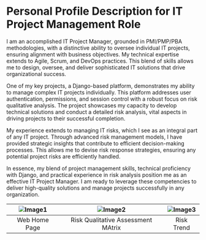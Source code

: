 # Personal Profile Description for IT Project Management Role

I am an accomplished IT Project Manager, grounded in PMI/PMP/PBA methodologies, with a distinctive ability to oversee individual IT projects, ensuring alignment with business objectives. My technical expertise extends to Agile, Scrum, and DevOps practices. This blend of skills allows me to design, oversee, and deliver sophisticated IT solutions that drive organizational success.

One of my key projects, a Django-based platform, demonstrates my ability to manage complex IT projects individually. This platform addresses user authentication, permissions, and session control with a robust focus on risk qualitative analysis. The project showcases my capacity to develop technical solutions and conduct a detailed risk analysis, vital aspects in driving projects to their successful completion.

My experience extends to managing IT risks, which I see as an integral part of any IT project. Through advanced risk management models, I have provided strategic insights that contribute to efficient decision-making processes. This allows me to devise risk response strategies, ensuring any potential project risks are efficiently handled.

In essence, my blend of project management skills, technical proficiency with Django, and practical experience in risk analysis position me as an effective IT Project Manager. I am ready to leverage these competencies to deliver high-quality solutions and manage projects successfully in any organization.

| ![Image1](https://github.com/babakziaei/Data-Analysis/assets/126654048/a0cf04f3-fa84-4129-9375-a79829e7427d) | ![Image2](https://github.com/babakziaei/Data-Analysis/assets/126654048/fe209feb-dfa7-46c8-8969-ffb55aad1ffd) | ![Image3](https://github.com/babakziaei/Data-Analysis/assets/126654048/2ced7d61-dceb-4de4-babd-bd43b799ba4f) |
|:---:|:---:|:---:|
| Web Home Page | Risk Qualitative Assessment MAtrix | Risk Trend |


